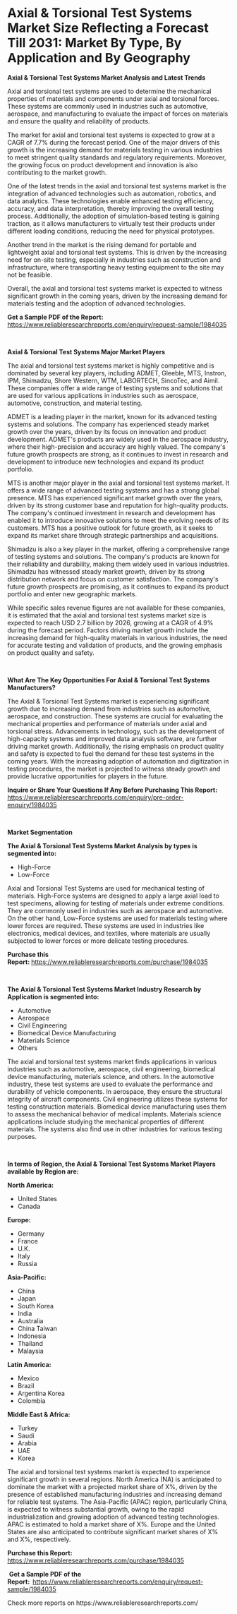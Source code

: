 <p><h1>Axial & Torsional Test Systems Market Size Reflecting a Forecast Till 2031: Market By Type, By Application and By Geography</h1></p><p><strong>Axial & Torsional Test Systems Market Analysis and Latest Trends</strong></p>
<p><p>Axial and torsional test systems are used to determine the mechanical properties of materials and components under axial and torsional forces. These systems are commonly used in industries such as automotive, aerospace, and manufacturing to evaluate the impact of forces on materials and ensure the quality and reliability of products.</p><p>The market for axial and torsional test systems is expected to grow at a CAGR of 7.7% during the forecast period. One of the major drivers of this growth is the increasing demand for materials testing in various industries to meet stringent quality standards and regulatory requirements. Moreover, the growing focus on product development and innovation is also contributing to the market growth.</p><p>One of the latest trends in the axial and torsional test systems market is the integration of advanced technologies such as automation, robotics, and data analytics. These technologies enable enhanced testing efficiency, accuracy, and data interpretation, thereby improving the overall testing process. Additionally, the adoption of simulation-based testing is gaining traction, as it allows manufacturers to virtually test their products under different loading conditions, reducing the need for physical prototypes.</p><p>Another trend in the market is the rising demand for portable and lightweight axial and torsional test systems. This is driven by the increasing need for on-site testing, especially in industries such as construction and infrastructure, where transporting heavy testing equipment to the site may not be feasible.</p><p>Overall, the axial and torsional test systems market is expected to witness significant growth in the coming years, driven by the increasing demand for materials testing and the adoption of advanced technologies.</p></p>
<p><strong>Get a Sample PDF of the Report:&nbsp;</strong> <a href="https://www.reliableresearchreports.com/enquiry/request-sample/1984035">https://www.reliableresearchreports.com/enquiry/request-sample/1984035</a></p>
<p>&nbsp;</p>
<p><strong>Axial & Torsional Test Systems Major Market Players</strong></p>
<p><p>The axial and torsional test systems market is highly competitive and is dominated by several key players, including ADMET, Gleeble, MTS, Instron, IPM, Shimadzu, Shore Western, WTM, LABORTECH, SincoTec, and Aimil. These companies offer a wide range of testing systems and solutions that are used for various applications in industries such as aerospace, automotive, construction, and material testing.</p><p>ADMET is a leading player in the market, known for its advanced testing systems and solutions. The company has experienced steady market growth over the years, driven by its focus on innovation and product development. ADMET's products are widely used in the aerospace industry, where their high-precision and accuracy are highly valued. The company's future growth prospects are strong, as it continues to invest in research and development to introduce new technologies and expand its product portfolio.</p><p>MTS is another major player in the axial and torsional test systems market. It offers a wide range of advanced testing systems and has a strong global presence. MTS has experienced significant market growth over the years, driven by its strong customer base and reputation for high-quality products. The company's continued investment in research and development has enabled it to introduce innovative solutions to meet the evolving needs of its customers. MTS has a positive outlook for future growth, as it seeks to expand its market share through strategic partnerships and acquisitions.</p><p>Shimadzu is also a key player in the market, offering a comprehensive range of testing systems and solutions. The company's products are known for their reliability and durability, making them widely used in various industries. Shimadzu has witnessed steady market growth, driven by its strong distribution network and focus on customer satisfaction. The company's future growth prospects are promising, as it continues to expand its product portfolio and enter new geographic markets.</p><p>While specific sales revenue figures are not available for these companies, it is estimated that the axial and torsional test systems market size is expected to reach USD 2.7 billion by 2026, growing at a CAGR of 4.9% during the forecast period. Factors driving market growth include the increasing demand for high-quality materials in various industries, the need for accurate testing and validation of products, and the growing emphasis on product quality and safety.</p></p>
<p>&nbsp;</p>
<p><strong>What Are The Key Opportunities For Axial & Torsional Test Systems Manufacturers?</strong></p>
<p><p>The Axial & Torsional Test Systems market is experiencing significant growth due to increasing demand from industries such as automotive, aerospace, and construction. These systems are crucial for evaluating the mechanical properties and performance of materials under axial and torsional stress. Advancements in technology, such as the development of high-capacity systems and improved data analysis software, are further driving market growth. Additionally, the rising emphasis on product quality and safety is expected to fuel the demand for these test systems in the coming years. With the increasing adoption of automation and digitization in testing procedures, the market is projected to witness steady growth and provide lucrative opportunities for players in the future.</p></p>
<p><strong>Inquire or Share Your Questions If Any Before Purchasing This Report:</strong> <a href="https://www.reliableresearchreports.com/enquiry/pre-order-enquiry/1984035">https://www.reliableresearchreports.com/enquiry/pre-order-enquiry/1984035</a></p>
<p>&nbsp;</p>
<p><strong>Market Segmentation</strong></p>
<p><strong>The Axial & Torsional Test Systems Market Analysis by types is segmented into:</strong></p>
<p><ul><li>High-Force</li><li>Low-Force</li></ul></p>
<p><p>Axial and Torsional Test Systems are used for mechanical testing of materials. High-Force systems are designed to apply a large axial load to test specimens, allowing for testing of materials under extreme conditions. They are commonly used in industries such as aerospace and automotive. On the other hand, Low-Force systems are used for materials testing where lower forces are required. These systems are used in industries like electronics, medical devices, and textiles, where materials are usually subjected to lower forces or more delicate testing procedures.</p></p>
<p><strong>Purchase this Report:&nbsp;</strong><a href="https://www.reliableresearchreports.com/purchase/1984035">https://www.reliableresearchreports.com/purchase/1984035</a></p>
<p>&nbsp;</p>
<p><strong>The Axial & Torsional Test Systems Market Industry Research by Application is segmented into:</strong></p>
<p><ul><li>Automotive</li><li>Aerospace</li><li>Civil Engineering</li><li>Biomedical Device Manufacturing</li><li>Materials Science</li><li>Others</li></ul></p>
<p><p>The axial and torsional test systems market finds applications in various industries such as automotive, aerospace, civil engineering, biomedical device manufacturing, materials science, and others. In the automotive industry, these test systems are used to evaluate the performance and durability of vehicle components. In aerospace, they ensure the structural integrity of aircraft components. Civil engineering utilizes these systems for testing construction materials. Biomedical device manufacturing uses them to assess the mechanical behavior of medical implants. Materials science applications include studying the mechanical properties of different materials. The systems also find use in other industries for various testing purposes.</p></p>
<p>&nbsp;</p>
<p><strong>In terms of Region, the Axial & Torsional Test Systems Market Players available by Region are:</strong></p>
<p>
    <p> <strong> North America: </strong>
        <ul>
            <li>United States</li>
            <li>Canada</li>
        </ul>
        </p> 
    <p> <strong> Europe: </strong>
        <ul>
            <li>Germany</li>
            <li>France</li>
            <li>U.K.</li>
            <li>Italy</li>
            <li>Russia</li>
        </ul>
        </p> 
    <p> <strong> Asia-Pacific: </strong>
        <ul>
            <li>China</li>
            <li>Japan</li>
            <li>South Korea</li>
            <li>India</li>
            <li>Australia</li>
            <li>China Taiwan</li>
            <li>Indonesia</li>
            <li>Thailand</li>
            <li>Malaysia</li>
        </ul>
        </p> 
    <p> <strong> Latin America: </strong>
        <ul>
            <li>Mexico</li>
            <li>Brazil</li>
            <li>Argentina Korea</li>
            <li>Colombia</li>
        </ul>
        </p> 
    <p> <strong> Middle East & Africa: </strong>
        <ul>
            <li>Turkey</li>
            <li>Saudi</li>
            <li>Arabia</li>
            <li>UAE</li>
            <li>Korea</li>
        </ul>
    </p>
    </p>
<p><p>The axial and torsional test systems market is expected to experience significant growth in several regions. North America (NA) is anticipated to dominate the market with a projected market share of X%, driven by the presence of established manufacturing industries and increasing demand for reliable test systems. The Asia-Pacific (APAC) region, particularly China, is expected to witness substantial growth, owing to the rapid industrialization and growing adoption of advanced testing technologies. APAC is estimated to hold a market share of X%. Europe and the United States are also anticipated to contribute significant market shares of X% and X%, respectively.</p></p>
<p><strong>Purchase this Report: </strong><a href="https://www.reliableresearchreports.com/purchase/1984035">https://www.reliableresearchreports.com/purchase/1984035</a></p>
<p>&nbsp;<strong>Get a Sample PDF of the Report:&nbsp;&nbsp;</strong><a href="https://www.reliableresearchreports.com/enquiry/request-sample/1984035">https://www.reliableresearchreports.com/enquiry/request-sample/1984035</a></p>
<p><strong></strong></p>
<p>Check more reports on https://www.reliableresearchreports.com/</p>